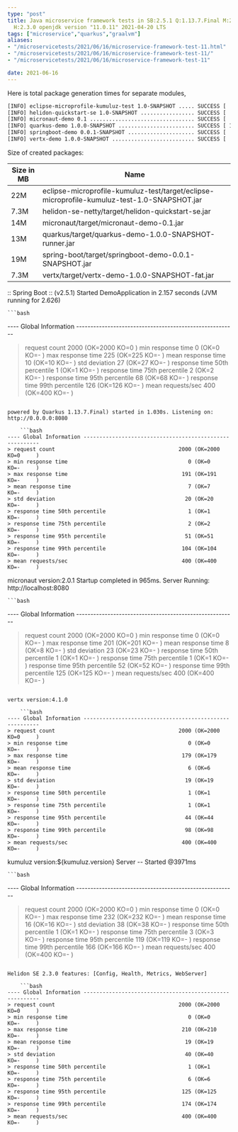 ```yaml
---
type: "post"
title: Java microservice framework tests in SB:2.5.1 Q:1.13.7.Final M:2.5.6 V:4.1.0
  H:2.3.0 openjdk version "11.0.11" 2021-04-20 LTS
tags: ["microservice","quarkus","graalvm"]
aliases:
- "/microservicetests/2021/06/16/microservice-framework-test-11.html"
- "/microservicetests/2021/06/16/microservice-framework-test-11/"
- "/microservicetests/2021/06/16/microservice-framework-test-11"

date: 2021-06-16
---
```

 
Here is total package generation times for separate modules,
```bash
[INFO] eclipse-microprofile-kumuluz-test 1.0-SNAPSHOT ..... SUCCESS [  3.783 s]
[INFO] helidon-quickstart-se 1.0-SNAPSHOT ................. SUCCESS [  9.712 s]
[INFO] micronaut-demo 0.1 ................................. SUCCESS [  6.979 s]
[INFO] quarkus-demo 1.0.0-SNAPSHOT ........................ SUCCESS [ 14.077 s]
[INFO] springboot-demo 0.0.1-SNAPSHOT ..................... SUCCESS [  7.154 s]
[INFO] vertx-demo 1.0.0-SNAPSHOT .......................... SUCCESS [  4.070 s]
```
Size of created packages:

| Size in MB |  Name |
|------------|-------|
| 22M | eclipse-microprofile-kumuluz-test/target/eclipse-microprofile-kumuluz-test-1.0-SNAPSHOT.jar |
| 7.3M | helidon-se-netty/target/helidon-quickstart-se.jar |
| 14M | micronaut/target/micronaut-demo-0.1.jar |
| 13M | quarkus/target/quarkus-demo-1.0.0-SNAPSHOT-runner.jar |
| 19M | spring-boot/target/springboot-demo-0.0.1-SNAPSHOT.jar |
| 7.3M | vertx/target/vertx-demo-1.0.0-SNAPSHOT-fat.jar |


:: Spring Boot :: (v2.5.1) Started DemoApplication in 2.157 seconds (JVM running for 2.626)

    ```bash
---- Global Information --------------------------------------------------------
> request count                                       2000 (OK=2000   KO=0     )
> min response time                                      0 (OK=0      KO=-     )
> max response time                                    225 (OK=225    KO=-     )
> mean response time                                    10 (OK=10     KO=-     )
> std deviation                                         27 (OK=27     KO=-     )
> response time 50th percentile                          1 (OK=1      KO=-     )
> response time 75th percentile                          2 (OK=2      KO=-     )
> response time 95th percentile                         68 (OK=68     KO=-     )
> response time 99th percentile                        126 (OK=126    KO=-     )
> mean requests/sec                                    400 (OK=400    KO=-     )
```

powered by Quarkus 1.13.7.Final) started in 1.030s. Listening on: http://0.0.0.0:8080

    ```bash
---- Global Information --------------------------------------------------------
> request count                                       2000 (OK=2000   KO=0     )
> min response time                                      0 (OK=0      KO=-     )
> max response time                                    191 (OK=191    KO=-     )
> mean response time                                     7 (OK=7      KO=-     )
> std deviation                                         20 (OK=20     KO=-     )
> response time 50th percentile                          1 (OK=1      KO=-     )
> response time 75th percentile                          2 (OK=2      KO=-     )
> response time 95th percentile                         51 (OK=51     KO=-     )
> response time 99th percentile                        104 (OK=104    KO=-     )
> mean requests/sec                                    400 (OK=400    KO=-     )
```

micronaut version:2.0.1 Startup completed in 965ms. Server Running: http://localhost:8080

    ```bash
---- Global Information --------------------------------------------------------
> request count                                       2000 (OK=2000   KO=0     )
> min response time                                      0 (OK=0      KO=-     )
> max response time                                    201 (OK=201    KO=-     )
> mean response time                                     8 (OK=8      KO=-     )
> std deviation                                         23 (OK=23     KO=-     )
> response time 50th percentile                          1 (OK=1      KO=-     )
> response time 75th percentile                          1 (OK=1      KO=-     )
> response time 95th percentile                         52 (OK=52     KO=-     )
> response time 99th percentile                        125 (OK=125    KO=-     )
> mean requests/sec                                    400 (OK=400    KO=-     )
```

vertx version:4.1.0

    ```bash
---- Global Information --------------------------------------------------------
> request count                                       2000 (OK=2000   KO=0     )
> min response time                                      0 (OK=0      KO=-     )
> max response time                                    179 (OK=179    KO=-     )
> mean response time                                     6 (OK=6      KO=-     )
> std deviation                                         19 (OK=19     KO=-     )
> response time 50th percentile                          1 (OK=1      KO=-     )
> response time 75th percentile                          1 (OK=1      KO=-     )
> response time 95th percentile                         44 (OK=44     KO=-     )
> response time 99th percentile                         98 (OK=98     KO=-     )
> mean requests/sec                                    400 (OK=400    KO=-     )
```

kumuluz version:${kumuluz.version} Server -- Started @3971ms

    ```bash
---- Global Information --------------------------------------------------------
> request count                                       2000 (OK=2000   KO=0     )
> min response time                                      0 (OK=0      KO=-     )
> max response time                                    232 (OK=232    KO=-     )
> mean response time                                    16 (OK=16     KO=-     )
> std deviation                                         38 (OK=38     KO=-     )
> response time 50th percentile                          1 (OK=1      KO=-     )
> response time 75th percentile                          3 (OK=3      KO=-     )
> response time 95th percentile                        119 (OK=119    KO=-     )
> response time 99th percentile                        166 (OK=166    KO=-     )
> mean requests/sec                                    400 (OK=400    KO=-     )
```

Helidon SE 2.3.0 features: [Config, Health, Metrics, WebServer]

    ```bash
---- Global Information --------------------------------------------------------
> request count                                       2000 (OK=2000   KO=0     )
> min response time                                      0 (OK=0      KO=-     )
> max response time                                    210 (OK=210    KO=-     )
> mean response time                                    19 (OK=19     KO=-     )
> std deviation                                         40 (OK=40     KO=-     )
> response time 50th percentile                          1 (OK=1      KO=-     )
> response time 75th percentile                          6 (OK=6      KO=-     )
> response time 95th percentile                        125 (OK=125    KO=-     )
> response time 99th percentile                        174 (OK=174    KO=-     )
> mean requests/sec                                    400 (OK=400    KO=-     )
```
